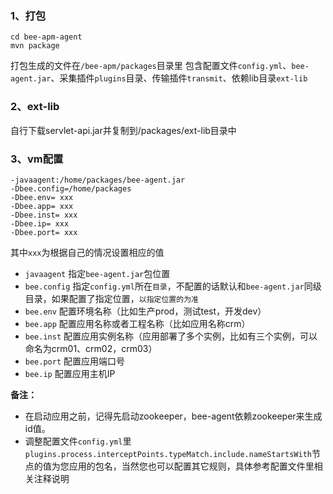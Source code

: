 ### 1、打包
~~~shell
cd bee-apm-agent
mvn package
~~~
打包生成的文件在`/bee-apm/packages`目录里
包含配置文件`config.yml`、`bee-agent.jar`、采集插件`plugins`目录、传输插件`transmit`、依赖lib目录`ext-lib`

### 2、ext-lib
  自行下载servlet-api.jar并复制到/packages/ext-lib目录中

### 3、vm配置
~~~shell
-javaagent:/home/packages/bee-agent.jar
-Dbee.config=/home/packages
-Dbee.env= xxx
-Dbee.app= xxx
-Dbee.inst= xxx
-Dbee.ip= xxx
-Dbee.port= xxx

~~~
其中`xxx`为根据自己的情况设置相应的值
- `javaagent` 指定`bee-agent.jar`包位置
- `bee.config` 指定`config.yml`所在`目录`，不配置的话默认和`bee-agent.jar`同级目录，如果配置了指定位置，`以指定位置的为准`
- `bee.env` 配置环境名称（比如生产prod，测试test，开发dev）
- `bee.app` 配置应用名称或者工程名称（比如应用名称crm）
- `bee.inst` 配置应用实例名称（应用部署了多个实例，比如有三个实例，可以命名为crm01、crm02，crm03）
- `bee.port` 配置应用端口号
- `bee.ip` 配置应用主机IP


**备注：**
- 在启动应用之前，记得先启动zookeeper，bee-agent依赖zookeeper来生成id值。
- 调整配置文件`config.yml`里`plugins.process.interceptPoints.typeMatch.include.nameStartsWith`节点的值为您应用的包名，当然您也可以配置其它规则，具体参考配置文件里相关注释说明